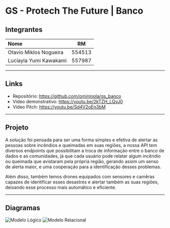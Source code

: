 # GS - Protech The Future | Banco

## Integrantes

| Nome                   |   RM   |
| :--------------------- | :----: |
| Otavio Miklos Nogueira | 554513 |
| Luciayla Yumi Kawakami | 557987 |

---

## Links

- Repositório: https://github.com/omininola/gs_banco
- Vídeo demonstrativo: https://youtu.be/2kTZH_LQvJ0
- Vídeo Pitch: https://youtu.be/Sd4V2oEn3bM

---

## Projeto

A solução foi pensada para ser uma forma simples e efetiva de alertar as pessoas sobre incêndios e queimadas em suas regiões, a nossa API tem diversos endpoints que possibilitam a troca de informação entre o banco de dados e as comunidades, já que cada usuário pode relatar algum incêndio ou queimada que avistaram pela própria região, gerando assim um senso de alerta maior, e uma cooperação para a identificação desses problemas.

Além disso, também temos drones equipados com sensores e camêras capazes de identificar esses desastres e alertar também as suas regiões, deixando esse processo mais automático e eficiente.

---

## Diagramas

![Modelo Lógico](https://github.com/user-attachments/assets/67150228-fff8-4ac2-81ca-146e4b8b6af1)
![Modelo Relacional](https://github.com/user-attachments/assets/c9244ca6-bbe2-4baf-83ec-360378070f86)
